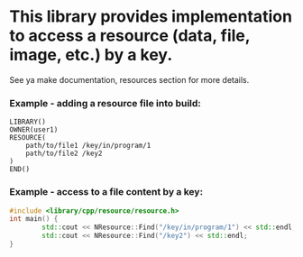 This library provides implementation to access a resource (data, file, image, etc.) by a key.
=============================================================================================

See ya make documentation, resources section for more details.

### Example - adding a resource file into build:
```
LIBRARY()
OWNER(user1)
RESOURCE(
    path/to/file1 /key/in/program/1
    path/to/file2 /key2
)
END()
```

### Example - access to a file content by a key:
```cpp
#include <library/cpp/resource/resource.h>
int main() {
        std::cout << NResource::Find("/key/in/program/1") << std::endl;
        std::cout << NResource::Find("/key2") << std::endl;
}
```
